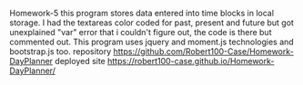  Homework-5 this program stores data entered into time blocks in local storage. I had the textareas color coded for past, present and future but got unexplained "var" error that i couldn't figure out, the code is there but commented out.
This program uses jquery and moment.js technologies and bootstrap.js too.
repository https://github.com/Robert100-Case/Homework-DayPlanner
deployed site https://robert100-case.github.io/Homework-DayPlanner/
